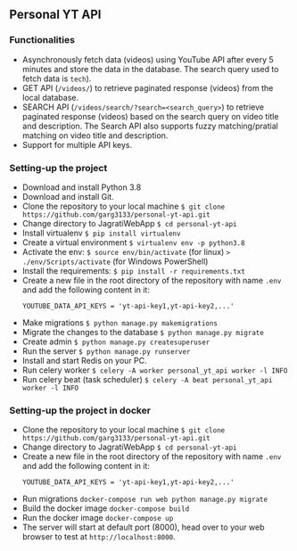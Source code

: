 ## Personal YT API

### Functionalities

* Asynchronously fetch data (videos) using YouTube API after every 5 minutes and store the data in the database. The search query used to fetch data is `tech`).
* GET API (`/videos/`) to retrieve paginated response (videos) from the local database.
* SEARCH API (`/videos/search/?search=<search_query>`) to retrieve paginated response (videos) based on the search query on video title and description. The Search API also supports fuzzy matching/pratial matching on video title and description.
* Support for multiple API keys.

### Setting-up the project

  * Download and install Python 3.8
  * Download and install Git.
  * Clone the repository to your local machine `$ git clone https://github.com/garg3133/personal-yt-api.git`
  * Change directory to JagratiWebApp `$ cd personal-yt-api`
  * Install virtualenv `$ pip install virtualenv`
  * Create a virtual environment `$ virtualenv env -p python3.8`  
  * Activate the env: `$ source env/bin/activate` (for linux) `> ./env/Scripts/activate` (for Windows PowerShell)
  * Install the requirements: `$ pip install -r requirements.txt`
  * Create a new file in the root directory of the repository with name `.env` and add the following content in it:
    ```
    YOUTUBE_DATA_API_KEYS = 'yt-api-key1,yt-api-key2,...'
    ```  
  * Make migrations `$ python manage.py makemigrations`
  * Migrate the changes to the database `$ python manage.py migrate`
  * Create admin `$ python manage.py createsuperuser`
  * Run the server `$ python manage.py runserver`
  * Install and start Redis on your PC.
  * Run celery worker `$ celery -A worker personal_yt_api worker -l INFO`
  * Run celery beat (task scheduler) `$ celery -A beat personal_yt_api worker -l INFO`

### Setting-up the project in docker

  * Clone the repository to your local machine `$ git clone https://github.com/garg3133/personal-yt-api.git`
  * Change directory to JagratiWebApp `$ cd personal-yt-api`
  * Create a new file in the root directory of the repository with name `.env` and add the following content in it:
    ```
    YOUTUBE_DATA_API_KEYS = 'yt-api-key1,yt-api-key2,...'
    ```
  * Run migrations `docker-compose run web python manage.py migrate`
  * Build the docker image `docker-compose build`
  * Run the docker image `docker-compose up`
  * The server will start at default port (8000), head over to your web browser to test at `http://localhost:8000`.